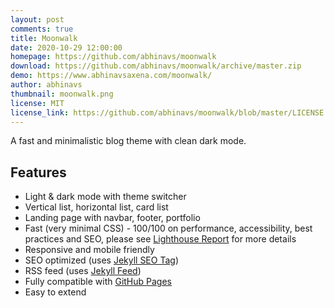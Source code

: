 ```yaml
---
layout: post
comments: true
title: Moonwalk
date: 2020-10-29 12:00:00
homepage: https://github.com/abhinavs/moonwalk
download: https://github.com/abhinavs/moonwalk/archive/master.zip
demo: https://www.abhinavsaxena.com/moonwalk/
author: abhinavs
thumbnail: moonwalk.png
license: MIT
license_link: https://github.com/abhinavs/moonwalk/blob/master/LICENSE.txt
---
```


A fast and minimalistic blog theme with clean dark mode.

## Features

* Light & dark mode with theme switcher
* Vertical list, horizontal list, card list
* Landing page with navbar, footer, portfolio
* Fast (very minimal CSS) - 100/100 on performance, accessibility, best practices and SEO, please see [Lighthouse Report](https://raw.githubusercontent.com/abhinavs/moonwalk/master/_screenshots/lighthouse-report.png) for more details
* Responsive and mobile friendly
* SEO optimized (uses [Jekyll SEO Tag](https://github.com/jekyll/jekyll-seo-tag))
* RSS feed (uses [Jekyll Feed](https://github.com/jekyll/jekyll-feed))
* Fully compatible with [GitHub Pages](https://pages.github.com/)
* Easy to extend
